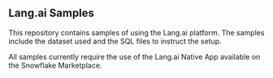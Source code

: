 ## Lang.ai Samples

This repository contains samples of using the Lang.ai platform. The samples include the dataset used and the SQL files to instruct the setup.

All samples currently require the use of the Lang.ai Native App available on the Snowflake Marketplace.